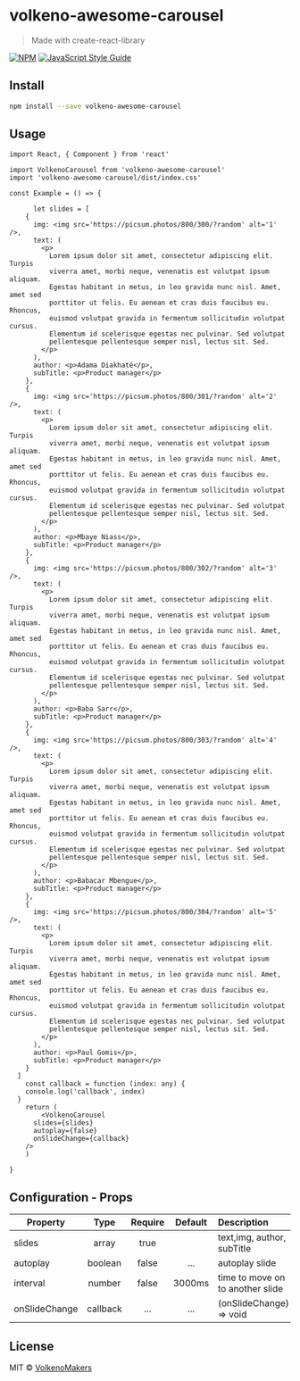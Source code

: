 # volkeno-awesome-carousel

> Made with create-react-library

[![NPM](https://img.shields.io/npm/v/volkeno-awesome-carousel.svg)](https://www.npmjs.com/package/volkeno-awesome-carousel) [![JavaScript Style Guide](https://img.shields.io/badge/code_style-standard-brightgreen.svg)](https://standardjs.com)

## Install

```bash
npm install --save volkeno-awesome-carousel
```

## Usage

```tsx
import React, { Component } from 'react'

import VolkenoCarousel from 'volkeno-awesome-carousel'
import 'volkeno-awesome-carousel/dist/index.css'

const Example = () => {

      let slides = [
    {
      img: <img src='https://picsum.photos/800/300/?random' alt='1' />,
      text: (
        <p>
          Lorem ipsum dolor sit amet, consectetur adipiscing elit. Turpis
          viverra amet, morbi neque, venenatis est volutpat ipsum aliquam.
          Egestas habitant in metus, in leo gravida nunc nisl. Amet, amet sed
          porttitor ut felis. Eu aenean et cras duis faucibus eu. Rhoncus,
          euismod volutpat gravida in fermentum sollicitudin volutpat cursus.
          Elementum id scelerisque egestas nec pulvinar. Sed volutpat
          pellentesque pellentesque semper nisl, lectus sit. Sed.
        </p>
      ),
      author: <p>Adama Diakhaté</p>,
      subTitle: <p>Product manager</p>
    },
    {
      img: <img src='https://picsum.photos/800/301/?random' alt='2' />,
      text: (
        <p>
          Lorem ipsum dolor sit amet, consectetur adipiscing elit. Turpis
          viverra amet, morbi neque, venenatis est volutpat ipsum aliquam.
          Egestas habitant in metus, in leo gravida nunc nisl. Amet, amet sed
          porttitor ut felis. Eu aenean et cras duis faucibus eu. Rhoncus,
          euismod volutpat gravida in fermentum sollicitudin volutpat cursus.
          Elementum id scelerisque egestas nec pulvinar. Sed volutpat
          pellentesque pellentesque semper nisl, lectus sit. Sed.
        </p>
      ),
      author: <p>Mbaye Niass</p>,
      subTitle: <p>Product manager</p>
    },
    {
      img: <img src='https://picsum.photos/800/302/?random' alt='3' />,
      text: (
        <p>
          Lorem ipsum dolor sit amet, consectetur adipiscing elit. Turpis
          viverra amet, morbi neque, venenatis est volutpat ipsum aliquam.
          Egestas habitant in metus, in leo gravida nunc nisl. Amet, amet sed
          porttitor ut felis. Eu aenean et cras duis faucibus eu. Rhoncus,
          euismod volutpat gravida in fermentum sollicitudin volutpat cursus.
          Elementum id scelerisque egestas nec pulvinar. Sed volutpat
          pellentesque pellentesque semper nisl, lectus sit. Sed.
        </p>
      ),
      author: <p>Baba Sarr</p>,
      subTitle: <p>Product manager</p>
    },
    {
      img: <img src='https://picsum.photos/800/303/?random' alt='4' />,
      text: (
        <p>
          Lorem ipsum dolor sit amet, consectetur adipiscing elit. Turpis
          viverra amet, morbi neque, venenatis est volutpat ipsum aliquam.
          Egestas habitant in metus, in leo gravida nunc nisl. Amet, amet sed
          porttitor ut felis. Eu aenean et cras duis faucibus eu. Rhoncus,
          euismod volutpat gravida in fermentum sollicitudin volutpat cursus.
          Elementum id scelerisque egestas nec pulvinar. Sed volutpat
          pellentesque pellentesque semper nisl, lectus sit. Sed.
        </p>
      ),
      author: <p>Babacar Mbengue</p>,
      subTitle: <p>Product manager</p>
    },
    {
      img: <img src='https://picsum.photos/800/304/?random' alt='5' />,
      text: (
        <p>
          Lorem ipsum dolor sit amet, consectetur adipiscing elit. Turpis
          viverra amet, morbi neque, venenatis est volutpat ipsum aliquam.
          Egestas habitant in metus, in leo gravida nunc nisl. Amet, amet sed
          porttitor ut felis. Eu aenean et cras duis faucibus eu. Rhoncus,
          euismod volutpat gravida in fermentum sollicitudin volutpat cursus.
          Elementum id scelerisque egestas nec pulvinar. Sed volutpat
          pellentesque pellentesque semper nisl, lectus sit. Sed.
        </p>
      ),
      author: <p>Paul Gomis</p>,
      subTitle: <p>Product manager</p>
    }
  ]
    const callback = function (index: any) {
    console.log('callback', index)
  }
    return (
        <VolkenoCarousel
      slides={slides}
      autoplay={false}
      onSlideChange={callback}
    />
    )
  
}
```

## Configuration - Props

| Property                 |   Type   | Require  |  Default | Description                                                                              |
| ------------------------ | :------: | :-----:  | :-------:| :------------------------------------------------------------------------------ |
| slides               | array   |  true    |    |text,img, author, subTitle|
| autoplay                    | boolean   |  false    | ...      |  autoplay slide                                                       |
| interval                    | number   |  false    | 3000ms     |  time to move on to another slide                                                       |
| onSlideChange                    | callback   |  ...    | ...      |  (onSlideChange) => void                                                       |

## License

MIT © [VolkenoMakers](https://github.com/VolkenoMakers)
